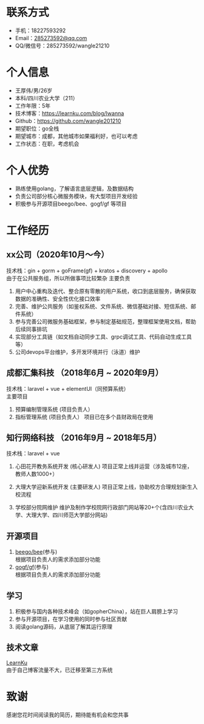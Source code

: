 # 联系方式

- 手机：18227593292
- Email：285273592@qq.com
- QQ/微信号：285273592/wangle21210

# 个人信息

 - 王厚伟/男/26岁
 - 本科/四川农业大学（211）
 - 工作年限：5年
 - 技术博客：https://learnku.com/blog/Iwanna
 - Github：https://github.com/wangle201210
 - 期望职位：go全栈
 - 期望城市：成都，其他城市如果福利好，也可以考虑
 - 工作状态：在职，考虑机会

# 个人优势
 - 熟练使用golang，了解语言底层逻辑，及数据结构
 - 负责公司部分核心微服务模块，有大型项目开发经验
 - 积极参与开源项目beego/bee、gogf/gf 等项目
 
# 工作经历

## xx公司（2020年10月～今）  
技术栈：gin + gorm + goFrame(gf) + kratos + discovery + apollo  
由于在公共服务组，所以所做事项比较繁杂
主要负责
1. 用户中心重构及迭代、整合原有零散的用户系统，收口到底层服务，确保获取数据的准确性、安全性优化接口效率
2. 完善、维护公共服务（如鉴权系统、文件系统、微信基础对接、短信系统、邮件系统）
3. 参与完善公司微服务基础框架，参与制定基础规范，整理框架使用文档，帮助后续同事排坑
4. 实现部分工具链（如文档自动同步工具、grpc调试工具、代码自动生成工具等）  
5. 公司devops平台维护，多开发环境并行（泳道）维护

## 成都汇集科技 （2018年6月 ~ 2020年9月）
技术栈：laravel + vue + elementUI（同预算系统）  
主要项目  
1. 预算编制管理系统 (项目负责人） 
2. 指标管理系统 (项目负责人） 
项目已在多个县财政局在使用  


## 知行网络科技 （2016年9月 ~ 2018年5月）
技术栈：laravel + vue  
1. 心田花开教务系统开发 (核心研发人)
项目正常上线并运营（涉及城市12座，教师人数1000+）

2. 大理大学迎新系统开发 (主要研发人)
项目正常上线，协助校方合理规划新生入校流程

3. 学校部分院网维护
维护及制作学校院网行政部门网站等20+个(含四川农业大学、大理大学、四川师范大学部分网站)  


## 开源项目
1. [beego/bee](https://github.com/beego/bee)(参与)  
根据项目负责人的需求添加部分功能
2. [gogf/gf](https://github.com/gogf/gf)(参与)  
根据项目负责人的需求添加部分功能


## 学习
1. 积极参与国内各种技术峰会（如gopherChina），站在巨人肩膀上学习
2. 参与开源项目，在学习使用的同时参与社区贡献
3. 阅读golang源码，从底层了解其运行原理

## 技术文章
[LearnKu](https://learnku.com/blog/Iwanna)  
由于自己博客流量不大，已迁移至第三方系统

# 致谢
感谢您花时间阅读我的简历，期待能有机会和您共事
